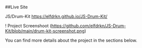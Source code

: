##Live Site

JS/Drum-Kit  https://elfdrkn.github.io/JS-Drum-Kit/

! Project Screenshoot (https://github.com/elfdrkn/JS-Drum-Kit/blob/main/drum-kit-screenshot.png)

You can find more details about the project in the sections below.
